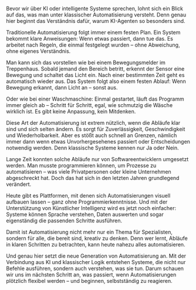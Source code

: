 Bevor wir über KI oder intelligente Systeme sprechen, lohnt sich ein Blick auf das, was man unter klassischer Automatisierung versteht.
Denn genau hier beginnt das Verständnis dafür, warum KI-Agenten so besonders sind.

Traditionelle Automatisierung folgt immer einem festen Plan.
Ein System bekommt klare Anweisungen: Wenn etwas passiert, dann tue das.
Es arbeitet nach Regeln, die einmal festgelegt wurden – ohne Abweichung, ohne eigenes Verständnis.

Man kann sich das vorstellen wie bei einem Bewegungsmelder im Treppenhaus.
Sobald jemand den Bereich betritt, erkennt der Sensor eine Bewegung und schaltet das Licht ein.
Nach einer bestimmten Zeit geht es automatisch wieder aus.
Das System folgt also einem festen Ablauf: Wenn Bewegung erkannt, dann Licht an – sonst aus.

Oder wie bei einer Waschmaschine:
Einmal gestartet, läuft das Programm immer gleich ab – Schritt für Schritt, egal, wie schmutzig die Wäsche wirklich ist.
Es gibt keine Anpassung, kein Mitdenken.

Diese Art der Automatisierung ist extrem nützlich, wenn die Abläufe klar sind und sich selten ändern.
Es sorgt für Zuverlässigkeit, Geschwindigkeit und Wiederholbarkeit.
Aber es stößt auch schnell an Grenzen, nämlich immer dann wenn etwas Unvorhergesehenes passiert oder Entscheidungen notwendig werden.
Denn klassische Systeme kennen nur Ja oder Nein.

Lange Zeit konnten solche Abläufe nur von Softwareentwicklern umgesetzt werden.
Man musste programmieren können, um Prozesse zu automatisieren – was viele Privatpersonen oder kleine Unternehmen abgeschreckt hat.
Doch das hat sich in den letzten Jahren grundlegend verändert.

Heute gibt es Plattformen, mit denen sich Automatisierungen visuell aufbauen lassen – ganz ohne Programmierkenntnisse.
Und mit der Unterstützung von Künstlicher Intelligenz wird es jetzt noch einfacher:
Systeme können Sprache verstehen, Daten auswerten und sogar eigenständig die passenden Schritte ausführen.

Damit ist Automatisierung nicht mehr nur ein Thema für Spezialisten, sondern für alle, die bereit sind, kreativ zu denken.
Denn wer lernt, Abläufe in klaren Schritten zu betrachten, kann heute nahezu alles automatisieren.

Und genau hier setzt die neue Generation von Automatisierung an.
Mit der Verbindung aus KI und klassischer Logik entstehen Systeme, die nicht nur Befehle ausführen, sondern auch verstehen, was sie tun.
Darum schauen wir uns im nächsten Schritt an, was passiert, wenn Automatisierungen plötzlich flexibel werden – und beginnen, selbstständig zu reagieren.
